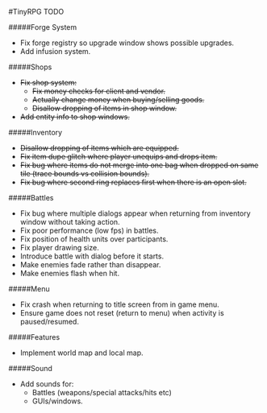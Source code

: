 #TinyRPG TODO

#####Forge System
- Fix forge registry so upgrade window shows possible upgrades.
- Add infusion system.

#####Shops
- ~~Fix shop system:~~
  - ~~Fix money checks for client and vendor.~~
  - ~~Actually change money when buying/selling goods.~~
  - ~~Disallow dropping of items in shop window.~~
- ~~Add entity info to shop windows.~~

#####Inventory
- ~~Disallow dropping of items which are equipped.~~
- ~~Fix item dupe glitch where player unequips and drops item.~~
- ~~Fix bug where items do not merge into one bag when dropped on same tile (trace bounds vs collision bounds).~~
- ~~Fix bug where second ring replaces first when there is an open slot.~~

#####Battles
- Fix bug where multiple dialogs appear when returning from inventory window without taking action.
- Fix poor performance (low fps) in battles.
- Fix position of health units over participants.
- Fix player drawing size.
- Introduce battle with dialog before it starts.
- Make enemies fade rather than disappear.
- Make enemies flash when hit.

#####Menu
- Fix crash when returning to title screen from in game menu.
- Ensure game does not reset (return to menu) when activity is paused/resumed.

#####Features
- Implement world map and local map.

#####Sound
- Add sounds for:
  - Battles (weapons/special attacks/hits etc)
  - GUIs/windows.
